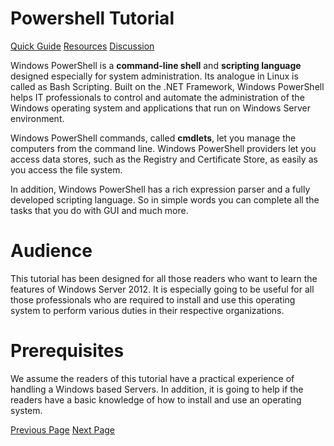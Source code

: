 # Powershell Tutorial
[Quick Guide](../powershell/powershell_quick_guide.md)
[Resources](../powershell/powershell_useful_resources.md)
[Discussion](../powershell/powershell_discussion.md)

Windows PowerShell is a **command-line shell** and **scripting language** designed especially for system administration. Its analogue in Linux is called as Bash Scripting. Built on the .NET Framework, Windows PowerShell helps IT professionals to control and automate the administration of the Windows operating system and applications that run on Windows Server environment.

Windows PowerShell commands, called **cmdlets**, let you manage the computers from the command line. Windows PowerShell providers let you access data stores, such as the Registry and Certificate Store, as easily as you access the file system.

In addition, Windows PowerShell has a rich expression parser and a fully developed scripting language. So in simple words you can complete all the tasks that you do with GUI and much more.

# Audience
This tutorial has been designed for all those readers who want to learn the features of Windows Server 2012. It is especially going to be useful for all those professionals who are required to install and use this operating system to perform various duties in their respective organizations.

# Prerequisites
We assume the readers of this tutorial have a practical experience of handling a Windows based Servers. In addition, it is going to help if the readers have a basic knowledge of how to install and use an operating system.


[Previous Page](../powershell/index.md) [Next Page](../powershell/powershell_overview.md) 
